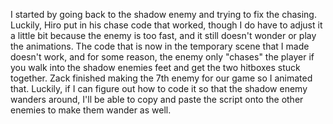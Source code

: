 I started by going back to the shadow enemy and trying to fix the chasing. Luckily, Hiro put in his chase code that worked, though I do have to adjust it a little bit because the enemy is too fast, and it still doesn't wonder or play the animations. The code that is now in the temporary scene that I made doesn't work, and for some reason, the enemy only "chases" the player if you walk into the shadow enemies feet and get the two hitboxes stuck together. Zack finished making the 7th enemy for our game so I animated that. Luckily, if I can figure out how to code it so that the shadow enemy wanders around, I'll be able to copy and paste the script onto the other enemies to make them wander as well.
